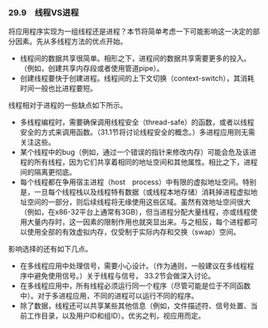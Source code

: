 ### 29.9　线程VS进程

将应用程序实现为一组线程还是进程？本节将简单考虑一下可能影响这一决定的部分因素。先从多线程方法的优点开始。

+ 线程间的数据共享很简单。相形之下，进程间的数据共享需要更多的投入。（例如，创建共享内存段或者使用管道pipe）。
+ 创建线程要快于创建进程。线程间的上下文切换（context-switch），其消耗时间一般也比进程要短。

线程相对于进程的一些缺点如下所示。

+ 多线程编程时，需要确保调用线程安全（thread-safe）的函数，或者以线程安全的方式来调用函数。（31.1节将讨论线程安全的概念。）多进程应用则无需关注这些。
+ 某个线程中的bug（例如，通过一个错误的指针来修改内存）可能会危及该进程的所有线程，因为它们共享着相同的地址空间和其他属性。相比之下，进程间的隔离更彻底。
+ 每个线程都在争用宿主进程（host　process）中有限的虚拟地址空间。特别是，一旦每个线程栈以及线程特有数据（或线程本地存储）消耗掉进程虚拟地址空间的一部分，则后续线程将无缘使用这些区域。虽然有效地址空间很大（例如，在x86-32平台上通常有3GB），但当进程分配大量线程，亦或线程使用大量内存时，这一因素的限制作用也就突显出来。与之相反，每个进程都可以使用全部的有效虚拟内存，仅受制于实际内存和交换（swap）空间。

影响选择的还有如下几点。

+ 在多线程应用中处理信号，需要小心设计。（作为通则，一般建议在多线程程序中避免使用信号。）关于线程与信号， 33.2节会做深入讨论。
+ 在多线程应用中，所有线程必须运行同一个程序（尽管可能是位于不同函数中）。对于多进程应用，不同的进程可以运行不同的程序。
+ 除了数据，线程还可以共享某些其他信息（例如，文件描述符、信号处置、当前工作目录，以及用户ID和组ID）。优劣之判，视应用而定。

